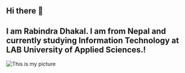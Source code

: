 ## Hi there 👋
## I am Rabindra Dhakal. I am from Nepal and currently studying Information Technology at LAB University of Applied Sciences.!
![This is my picture](https://www.google.com/url?sa=i&url=https%3A%2F%2Fwww.facebook.com%2Fitechenthusiast%2F&psig=AOvVaw3begGAxVrnMGIJV9HuPZMb&ust=1724828830295000&source=images&cd=vfe&opi=89978449&ved=0CBQQjRxqFwoTCIC7zpnOlIgDFQAAAAAdAAAAABAR)






<!--
**Rabindra720/Rabindra720** is a ✨ _special_ ✨ repository because its `README.md` (this file) appears on your GitHub profile.  

Here are some ideas to get you started:

- 🔭 I’m currently working on ...
- 🌱 I’m currently learning ...
- 👯 I’m looking to collaborate on ...
- 🤔 I’m looking for help with ...
- 💬 Ask me about ...
- 📫 How to reach me: ...
- 😄 Pronouns: ...
- ⚡ Fun fact: ...
-->
